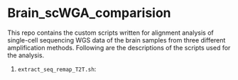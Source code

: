 # Brain_scWGA_comparision

This repo contains the custom scripts written for alignment analysis of single-cell sequencing WGS data of the brain samples from three different amplification methods. Following are the descriptions of the scripts used for the analysis.
  1. `extract_seq_remap_T2T.sh`: 
